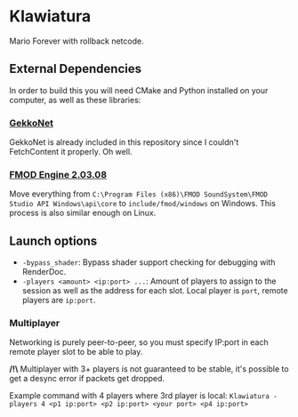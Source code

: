 # Klawiatura

Mario Forever with rollback netcode.

## External Dependencies

In order to build this you will need CMake and Python installed on your
computer, as well as these libraries:

### [GekkoNet](https://github.com/HeatXD/GekkoNet)

GekkoNet is already included in this repository since I couldn't FetchContent it properly. Oh well.

### [FMOD Engine 2.03.08](https://www.fmod.com/download#fmodengine)

Move everything from `C:\Program Files (x86)\FMOD SoundSystem\FMOD Studio API Windows\api\core`
to `include/fmod/windows` on Windows. This process is also similar enough on Linux.

## Launch options

-   `-bypass_shader`: Bypass shader support checking for debugging with RenderDoc.
-   `-players <amount> <ip:port> ...`: Amount of players to assign to the session as well as the address for each slot. Local player is `port`, remote players are `ip:port`.

### Multiplayer

Networking is purely peer-to-peer, so you must specify IP:port in each remote
player slot to be able to play.

**/!\\** Multiplayer with 3+ players is not guaranteed to be stable, it's possible to get a desync error if packets get dropped.

Example command with 4 players where 3rd player is local: `Klawiatura -players 4 <p1 ip:port> <p2 ip:port> <your port> <p4 ip:port>`
